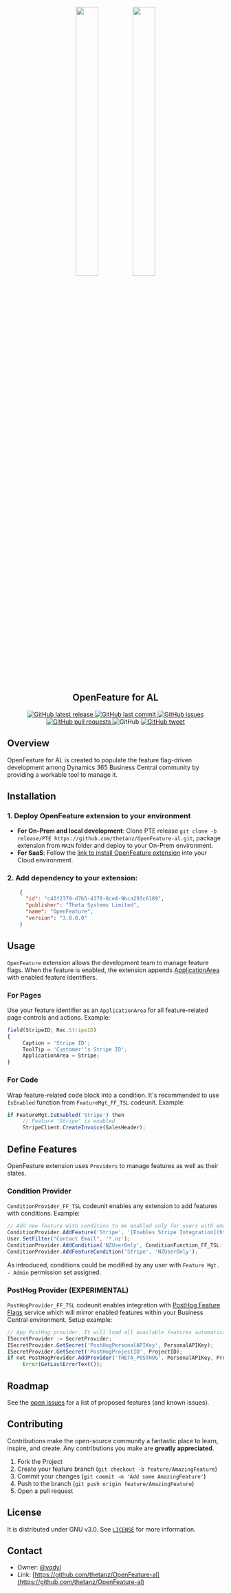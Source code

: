 <p align="center">
     <img src="https://www.svgrepo.com/download/391957/control-off-switch-toggle.svg" style="width:40%;max-width:8rem;">
     <img src="https://www.svgrepo.com/download/391961/control-on-switch-toggle.svg" style="width:40%;max-width:8rem;">
</p>
<h2 align="center">OpenFeature for AL</h2>
<p align="center">
    <a href="https://github.com/thetanz/OpenFeature-al/releases/latest"> 
    <img alt="GitHub latest release" src="https://img.shields.io/github/v/release/thetanz/OpenFeature-al">
    </a>
    <a href="https://github.com/thetanz/OpenFeature-al/commits/master">
    <img src="https://img.shields.io/github/last-commit/thetanz/OpenFeature-al.svg?logo=github&logoColor=white"
         alt="GitHub last commit" />
    </a>
    <a href="https://github.com/thetanz/OpenFeature-al/issues">
    <img src="https://img.shields.io/github/issues-raw/thetanz/OpenFeature-al.svg?logo=github&logoColor=white"
         alt="GitHub issues" />
    </a>
    <a href="https://github.com/thetanz/OpenFeature-al/pulls">
    <img src="https://img.shields.io/github/issues-pr-raw/thetanz/OpenFeature-al.svg?logo=github&logoColor=white"
         alt="GitHub pull requests" />
    </a>
    <img alt="GitHub" src="https://img.shields.io/github/license/thetanz/OpenFeature-al"> 
    <a href="https://twitter.com/intent/tweet?text=Try OpenFeature for AL:&url=https%3A%2F%2Fgithub.com%2Fthetanz%2FOpenFeature-al">
    <img src="https://img.shields.io/twitter/url/https/github.com/thetanz/OpenFeature-al.svg?logo=twitter"
         alt="GitHub tweet" />
    </a>
</p>

## Overview
OpenFeature for AL is created to populate the feature flag-driven development among Dynamics 365 Business Central community by providing a workable tool to manage it.
## Installation
### 1. Deploy OpenFeature extension to your environment
- **For On-Prem and local development**: Clone PTE release `git clone -b release/PTE https://github.com/thetanz/OpenFeature-al.git`, package extension from `MAIN` folder and deploy to your On-Prem environment.
- **For SaaS**: Follow the [link to install OpenFeature extension](https://businesscentral.dynamics.com/?filter=%27ID%27%20IS%20%27c42f2379-d7b5-4378-8ce4-9bca293c6189%27&page=2503) into your Cloud environment.
### 2. Add dependency to your extension:
```json
    {
      "id": "c42f2379-d7b5-4378-8ce4-9bca293c6189",
      "publisher": "Theta Systems Limited",
      "name": "OpenFeature",
      "version": "3.0.0.0"
    }
```
## Usage
`OpenFeature` extension allows the development team to manage feature flags. When the feature is enabled, the extension appends [ApplicationArea](https://docs.microsoft.com/en-us/dynamics365/business-central/dev-itpro/developer/properties/devenv-applicationarea-property) with enabled feature identifiers. 
### For Pages
Use your feature identifier as an `ApplicationArea` for all feature-related page controls and actions. Example: 
```javascript
field(StripeID; Rec.StripeID)
{
     Caption = 'Stripe ID';
     ToolTip = 'Customer''s Stripe ID';
     ApplicationArea = Stripe;
}
```
### For Code
Wrap feature-related code block into a condition. It's recommended to use `IsEnabled` function from `FeatureMgt_FF_TSL` codeunit. Example: 
```javascript
if FeatureMgt.IsEnabled('Stripe') then 
     // Feature 'Stripe' is enabled
     StripeClient.CreateInvoice(SalesHeader);
```
## Define Features
OpenFeature extension uses `Providers` to manage features as well as their states.
### Condition Provider
`ConditionProvider_FF_TSL` codeunit enables any extension to add features with conditions. Example: 
```javascript
// Add new feature with condition to be enabled only for users with email ending with '.nz'.
ConditionProvider.AddFeature('Stripe', '[Enables Stripe Integration](https://example.com/Stripe)');
User.SetFilter("Contact Email", '*.nz');
ConditionProvider.AddCondition('NZUserOnly', ConditionFunction_FF_TSL::UserFilter, User.GetView());
ConditionProvider.AddFeatureCondition('Stripe', 'NZUserOnly');
```
As introduced, conditions could be modified by any user with `Feature Mgt. - Admin` permission set assigned.
### PostHog Provider (EXPERIMENTAL)
`PostHogProvider_FF_TSL` codeunit enables integration with [PostHog Feature Flags](https://posthog.com/feature-flags) service which will mirror enabled features within your Business Central environment. Setup example:
```javascript
// App PostHog provider. It will load all available features automatically.
ISecretProvider := SecretProvider;
ISecretProvider.GetSecret('PostHogPersonalAPIKey', PersonalAPIKey);
ISecretProvider.GetSecret('PostHogProjectID', ProjectID);
if not PostHogProvider.AddProvider('THETA_POSTHOG', PersonalAPIKey, ProjectID) then
     Error(GetLastErrorText());
```
## Roadmap
See the [open issues](https://github.com/thetanz/OpenFeature-al/issues) for a list of proposed features (and known issues).
## Contributing
Contributions make the open-source community a fantastic place to learn, inspire, and create. Any contributions you make are **greatly appreciated**.
1. Fork the Project
2. Create your feature branch (`git checkout -b feature/AmazingFeature`)
3. Commit your changes (`git commit -m 'Add some AmazingFeature'`)
4. Push to the branch (`git push origin feature/AmazingFeature`)
5. Open a pull request
## License
It is distributed under GNU v3.0. See [`LICENSE`](LICENSE) for more information.
## Contact
- Owner: [@vodyl](https://twitter.com/vodyl)
- Link: [https://github.com/thetanz/OpenFeature-al](https://github.com/thetanz/OpenFeature-al)
